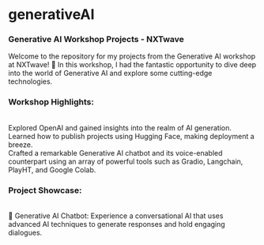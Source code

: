 # generativeAI
<h3>Generative AI Workshop Projects - NXTwave</h3>
Welcome to the repository for my projects from the Generative AI workshop at NXTwave! 🚀 In this workshop, I had the fantastic opportunity to dive deep into the world of Generative AI and explore some cutting-edge technologies.

<h3>Workshop Highlights:</h3></br>
Explored OpenAI and gained insights into the realm of AI generation. </br>
Learned how to publish projects using Hugging Face, making deployment a breeze.</br>
Crafted a remarkable Generative AI chatbot and its voice-enabled counterpart using an array of powerful tools such as Gradio, Langchain, PlayHT, and Google Colab.</br>
<h3>Project Showcase:</h3></br>
🤖 Generative AI Chatbot: Experience a conversational AI that uses advanced AI techniques to generate responses and hold engaging dialogues.
